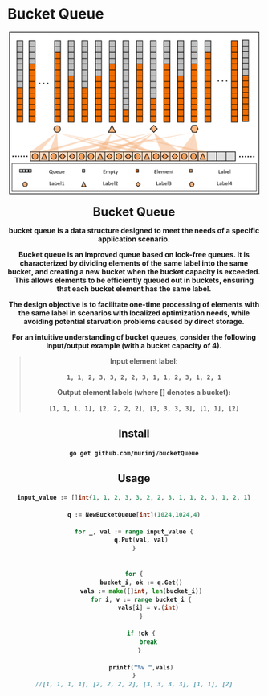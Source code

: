 
# Bucket Queue
<div id="top" align="center">
  <img src="assert\image\struct.png" width="500px"/>
  <div>&nbsp;</div>
  <div align="center">
    <font size="5"><b>Bucket Queue</font>
</div>

bucket queue is a data structure designed to meet the needs of a specific application scenario.

Bucket queue is an improved queue based on lock-free queues. It is characterized by dividing elements of the same label into the same bucket, and creating a new bucket when the bucket capacity is exceeded. 
This allows elements to be efficiently queued out in buckets, ensuring that each bucket element has the same label. 

The design objective is to facilitate one-time processing of elements with the same label in scenarios with localized optimization needs, while avoiding potential starvation problems caused by direct storage.


For an intuitive understanding of bucket queues, consider the following input/output example (with a bucket capacity of 4).

> Input element label:
> 
> `1, 1, 2, 3, 3, 2, 2, 3, 1, 1, 2, 3, 1, 2, 1`
> 
> Output element labels (where [] denotes a bucket):
> 
>`[1, 1, 1, 1], [2, 2, 2, 2], [3, 3, 3, 3], [1, 1], [2]`




## Install
`go get github.com/murinj/bucketQueue`


## Usage
```go
input_value := []int{1, 1, 2, 3, 3, 2, 2, 3, 1, 1, 2, 3, 1, 2, 1}

q := NewBucketQueue[int](1024,1024,4)

for _, val := range input_value {
    q.Put(val, val)
}


for {
    bucket_i, ok := q.Get()
    vals := make([]int, len(bucket_i))
    for i, v := range bucket_i {
        vals[i] = v.(int)
    }

    if !ok {
        break
    } 
	
	printf("%v ",vals)
}
//[1, 1, 1, 1], [2, 2, 2, 2], [3, 3, 3, 3], [1, 1], [2]



```
